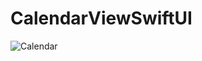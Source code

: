 # CalendarViewSwiftUI
![Calendar](https://github.com/SNikitaSergeevic/CalendarViewSwiftUI/blob/main/CalendarView.gif)
